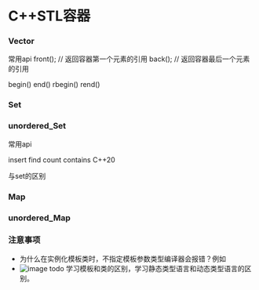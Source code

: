 
# C++STL容器

### Vector

常用api
front(); // 返回容器第一个元素的引用
back(); // 返回容器最后一个元素的引用

begin()
end()
rbegin()
rend()

### Set

### unordered_Set

常用api

insert
find
count
contains C++20

与set的区别

### Map

### unordered_Map


### 注意事项

- 为什么在实例化模板类时，不指定模板参数类型编译器会报错？例如
- ![image](https://github.com/user-attachments/assets/e57c4384-6b97-4a7b-952b-03e501cdad70)
todo 学习模板和类的区别，学习静态类型语言和动态类型语言的区别。


